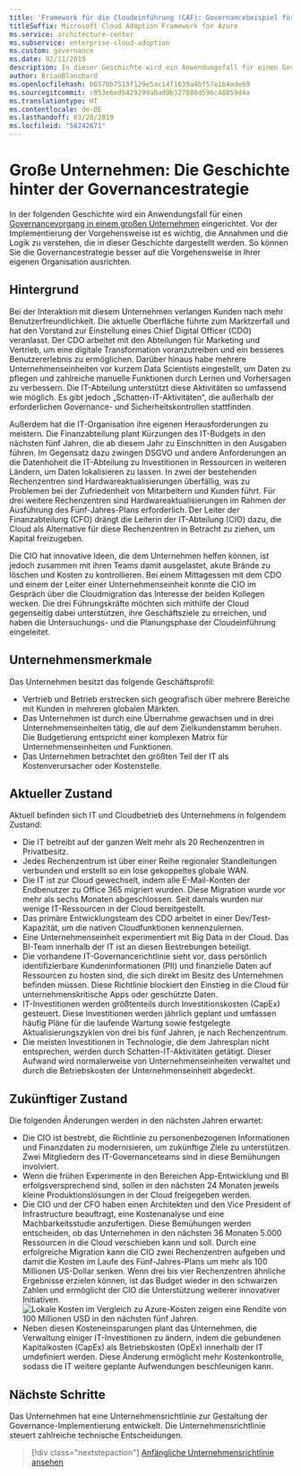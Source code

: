 ```yaml
---
title: 'Framework für die Cloudeinführung (CAF): Governancebeispiel für große Unternehmen'
titleSuffix: Microsoft Cloud Adoption Framework for Azure
ms.service: architecture-center
ms.subservice: enterprise-cloud-adoption
ms.custom: governance
ms.date: 02/11/2019
description: In dieser Geschichte wird ein Anwendungsfall für einen Governancevorgang in einem großen Unternehmen eingerichtet.
author: BrianBlanchard
ms.openlocfilehash: b6570b7518f129e5ac14f1639a4bf57e1b4ade69
ms.sourcegitcommit: c053e6edb429299a0ad9b327888d596c48859d4a
ms.translationtype: HT
ms.contentlocale: de-DE
ms.lasthandoff: 03/20/2019
ms.locfileid: "58242671"
---
```

# <a name="large-enterprise-the-narrative-behind-the-governance-strategy"></a>Große Unternehmen: Die Geschichte hinter der Governancestrategie

In der folgenden Geschichte wird ein Anwendungsfall für einen [Governancevorgang in einem großen Unternehmen](./overview.md) eingerichtet. Vor der Implementierung der Vorgehensweise ist es wichtig, die Annahmen und die Logik zu verstehen, die in dieser Geschichte dargestellt werden. So können Sie die Governancestrategie besser auf die Vorgehensweise in Ihrer eigenen Organisation ausrichten.

## <a name="back-story"></a>Hintergrund

Bei der Interaktion mit diesem Unternehmen verlangen Kunden nach mehr Benutzerfreundlichkeit. Die aktuelle Oberfläche führte zum Marktzerfall und hat den Vorstand zur Einstellung eines Chief Digital Officer (CDO) veranlasst. Der CDO arbeitet mit den Abteilungen für Marketing und Vertrieb, um eine digitale Transformation voranzutreiben und ein besseres Benutzererlebnis zu ermöglichen. Darüber hinaus habe mehrere Unternehmenseinheiten vor kurzem Data Scientists eingestellt, um Daten zu pflegen und zahlreiche manuelle Funktionen durch Lernen und Vorhersagen zu verbessern. Die IT-Abteilung unterstützt diese Aktivitäten so umfassend wie möglich. Es gibt jedoch „Schatten-IT-Aktivitäten“, die außerhalb der erforderlichen Governance- und Sicherheitskontrollen stattfinden.

Außerdem hat die IT-Organisation ihre eigenen Herausforderungen zu meistern. Die Finanzabteilung plant Kürzungen des IT-Budgets in den nächsten fünf Jahren, die ab diesem Jahr zu Einschnitten in den Ausgaben führen. Im Gegensatz dazu zwingen DSGVO und andere Anforderungen an die Datenhoheit die IT-Abteilung zu Investitionen in Ressourcen in weiteren Ländern, um Daten lokalisieren zu lassen. In zwei der bestehenden Rechenzentren sind Hardwareaktualisierungen überfällig, was zu Problemen bei der Zufriedenheit von Mitarbeitern und Kunden führt. Für drei weitere Rechenzentren sind Hardwareaktualisierungen im Rahmen der Ausführung des Fünf-Jahres-Plans erforderlich. Der Leiter der Finanzabteilung (CFO) drängt die Leiterin der IT-Abteilung (CIO) dazu, die Cloud als Alternative für diese Rechenzentren in Betracht zu ziehen, um Kapital freizugeben.

Die CIO hat innovative Ideen, die dem Unternehmen helfen können, ist jedoch zusammen mit ihren Teams damit ausgelastet, akute Brände zu löschen und Kosten zu kontrollieren. Bei einem Mittagessen mit dem CDO und einem der Leiter einer Unternehmenseinheit konnte die CIO im Gespräch über die Cloudmigration das Interesse der beiden Kollegen wecken. Die drei Führungskräfte möchten sich mithilfe der Cloud gegenseitig dabei unterstützen, ihre Geschäftsziele zu erreichen, und haben die Untersuchungs- und die Planungsphase der Cloudeinführung eingeleitet.

## <a name="business-characteristics"></a>Unternehmensmerkmale

Das Unternehmen besitzt das folgende Geschäftsprofil:

- Vertrieb und Betrieb erstrecken sich geografisch über mehrere Bereiche mit Kunden in mehreren globalen Märkten.
- Das Unternehmen ist durch eine Übernahme gewachsen und in drei Unternehmenseinheiten tätig, die auf dem Zielkundenstamm beruhen. Die Budgetierung entspricht einer komplexen Matrix für Unternehmenseinheiten und Funktionen.
- Das Unternehmen betrachtet den größten Teil der IT als Kostenverursacher oder Kostenstelle.

## <a name="current-state"></a>Aktueller Zustand

Aktuell befinden sich IT und Cloudbetrieb des Unternehmens in folgendem Zustand:

- Die IT betreibt auf der ganzen Welt mehr als 20 Rechenzentren in Privatbesitz.
- Jedes Rechenzentrum ist über einer Reihe regionaler Standleitungen verbunden und erstellt so ein lose gekoppeltes globale WAN.
- Die IT ist zur Cloud gewechselt, indem alle E-Mail-Konten der Endbenutzer zu Office 365 migriert wurden. Diese Migration wurde vor mehr als sechs Monaten abgeschlossen. Seit damals wurden nur wenige IT-Ressourcen in der Cloud bereitgestellt.
- Das primäre Entwicklungsteam des CDO arbeitet in einer Dev/Test-Kapazität, um die nativen Cloudfunktionen kennenzulernen.
- Eine Unternehmenseinheit experimentiert mit Big Data in der Cloud. Das BI-Team innerhalb der IT ist an diesen Bestrebungen beteiligt.
- Die vorhandene IT-Governancerichtlinie sieht vor, dass persönlich identifizierbare Kundeninformationen (PII) und finanzielle Daten auf Ressourcen zu hosten sind, die sich direkt im Besitz des Unternehmen befinden müssen. Diese Richtlinie blockiert den Einstieg in die Cloud für unternehmenskritische Apps oder geschützte Daten.
- IT-Investitionen werden größtenteils durch Investitionskosten (CapEx) gesteuert. Diese Investitionen werden jährlich geplant und umfassen häufig Pläne für die laufende Wartung sowie festgelegte Aktualisierungszyklen von drei bis fünf Jahren, je nach Rechenzentrum.
- Die meisten Investitionen in Technologie, die dem Jahresplan nicht entsprechen, werden durch Schatten-IT-Aktivitäten getätigt. Dieser Aufwand wird normalerweise von Unternehmenseinheiten verwaltet und durch die Betriebskosten der Unternehmenseinheit abgedeckt.

## <a name="future-state"></a>Zukünftiger Zustand

Die folgenden Änderungen werden in den nächsten Jahren erwartet:

- Die CIO ist bestrebt, die Richtlinie zu personenbezogenen Informationen und Finanzdaten zu modernisieren, um zukünftige Ziele zu unterstützen. Zwei Mitgliedern des IT-Governanceteams sind in diese Bemühungen involviert.
- Wenn die frühen Experimente in den Bereichen App-Entwicklung und BI erfolgsversprechend sind, sollen in den nächsten 24 Monaten jeweils kleine Produktionslösungen in der Cloud freigegeben werden.
- Die CIO und der CFO haben einen Architekten und den Vice President of Infrastructure beauftragt, eine Kostenanalyse und eine Machbarkeitsstudie anzufertigen. Diese Bemühungen werden entscheiden, ob das Unternehmen in den nächsten 36 Monaten 5.000 Ressourcen in die Cloud verschieben kann und soll. Durch eine erfolgreiche Migration kann die CIO zwei Rechenzentren aufgeben und damit die Kosten im Laufe des Fünf-Jahres-Plans um mehr als 100 Millionen US-Dollar senken. Wenn drei bis vier Rechenzentren ähnliche Ergebnisse erzielen können, ist das Budget wieder in den schwarzen Zahlen und ermöglicht der CIO die Unterstützung weiterer innovativer Initiativen.
    ![Lokale Kosten im Vergleich zu Azure-Kosten zeigen eine Rendite von 100 Millionen USD in den nächsten fünf Jahren.](../../../_images/governance/calculator-enterprise.png)
- Neben diesen Kosteneinsparungen plant das Unternehmen, die Verwaltung einiger IT-Investitionen zu ändern, indem die gebundenen Kapitalkosten (CapEx) als Betriebskosten (OpEx) innerhalb der IT umdefiniert werden. Diese Änderung ermöglicht mehr Kostenkontrolle, sodass die IT weitere geplante Aufwendungen beschleunigen kann.

## <a name="next-steps"></a>Nächste Schritte

Das Unternehmen hat eine Unternehmensrichtlinie zur Gestaltung der Governance-Implementierung entwickelt. Die Unternehmensrichtlinie steuert zahlreiche technische Entscheidungen.

> [!div class="nextstepaction"]
> [Anfängliche Unternehmensrichtlinie ansehen](./initial-corporate-policy.md)
